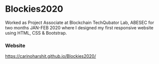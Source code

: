 # Blockies2020
Worked as Project Associate at Blockchain TechQubator Lab, ABESEC for two months JAN-FEB 2020 where I designed my first responsive website using HTML, CSS & Bootstrap. 

### Website
https://carinoharshit.github.io/Blockies2020/
